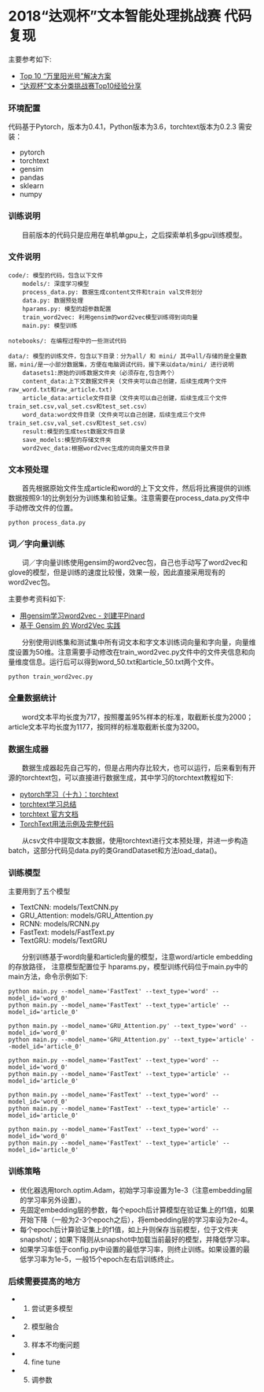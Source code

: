 # 2018“达观杯”文本智能处理挑战赛 代码复现
主要参考如下:

- [Top 10 “万里阳光号”解决方案](https://github.com/moneyDboat/data_grand)
- [“达观杯”文本分类挑战赛Top10经验分享](https://zhuanlan.zhihu.com/p/45391378)

### 环境配置
代码基于Pytorch，版本为0.4.1，Python版本为3.6，torchtext版本为0.2.3 需安装：

- pytorch
- torchtext
- gensim
- pandas
- sklearn
- numpy

### 训练说明
&emsp;&emsp;目前版本的代码只是应用在单机单gpu上，之后探索单机多gpu训练模型。

### 文件说明
```
code/: 模型的代码，包含以下文件
	models/: 深度学习模型
	process_data.py: 数据生成content文件和train val文件划分
	data.py: 数据预处理
	hparams.py: 模型的超参数配置
	train_word2vec: 利用gensim的word2vec模型训练得到词向量
	main.py: 模型训练

notebooks/: 在编程过程中的一些测试代码

data/: 模型的训练文件，包含以下目录：分为all/ 和 mini/ 其中all/存储的是全量数据，mini/是一小部分数据集，方便在电脑调试代码，接下来以data/mini/ 进行说明
	datasets1:原始的训练数据文件夹（必须存在,包含两个）
	content_data:上下文数据文件夹 (文件夹可以自己创建，后续生成两个文件raw_word.txt和raw_article.txt)
	article_data:article文件目录（文件夹可以自己创建，后续生成三个文件train_set.csv,val_set.csv和test_set.csv）
	word_data:word文件目录（文件夹可以自己创建，后续生成三个文件train_set.csv,val_set.csv和test_set.csv）
	result:模型的生成test数据文件目录
	save_models:模型的存储文件夹
	word2vec_data:根据word2vec生成的词向量文件目录
```

### 文本预处理

&emsp;&emsp;首先根据原始文件生成article和word的上下文文件，然后将比赛提供的训练数据按照9:1的比例划分为训练集和验证集。注意需要在process_data.py文件中手动修改文件的位置。

```
python process_data.py
```

### 词／字向量训练

&emsp;&emsp;词／字向量训练使用gensim的word2vec包，自己也手动写了word2vec和glove的模型，但是训练的速度比较慢，效果一般，因此直接采用现有的word2vec包。

主要参考资料如下:

- [用gensim学习word2vec - 刘建平Pinard](https://www.cnblogs.com/pinard/p/7278324.html)
- [基于 Gensim 的 Word2Vec 实践](https://zhuanlan.zhihu.com/p/24961011)

&emsp;&emsp;分别使用训练集和测试集中所有词文本和字文本训练词向量和字向量，向量维度设置为50维。注意需要手动修改在train_word2vec.py文件中的文件夹信息和向量维度信息。运行后可以得到word_50.txt和article_50.txt两个文件。

```
python train_word2vec.py
```

### 全量数据统计 

&emsp;&emsp;word文本平均长度为717，按照覆盖95%样本的标准，取截断长度为2000；article文本平均长度为1177，按同样的标准取截断长度为3200。  

### 数据生成器
&emsp;&emsp;数据生成器起先自己写的，但是占用内存比较大，也可以运行，后来看到有开源的torchtext包，可以直接进行数据生成，其中学习的torchtext教程如下:

- [pytorch学习（十九）：torchtext](http://www.imooc.com/article/32237)
- [torchtext学习总结](https://blog.csdn.net/leo_95/article/details/87708267)
- [torchtext 官方文档](https://torchtext.readthedocs.io/en/latest/index.html)
- [TorchText用法示例及完整代码](https://blog.csdn.net/nlpuser/article/details/88067167)

&emsp;&emsp;从csv文件中提取文本数据，使用torchtext进行文本预处理，并进一步构造batch，这部分代码见data.py的类GrandDataset和方法load_data()。

### 训练模型
主要用到了五个模型

- TextCNN: models/TextCNN.py
- GRU_Attention: models/GRU_Attention.py
- RCNN: models/RCNN.py
- FastText: models/FastText.py
- TextGRU: models/TextGRU  

&emsp;&emsp;分别训练基于word向量和article向量的模型，注意word/article embedding的存放路径， 注意模型配置位于 hparams.py，模型训练代码位于main.py中的main方法，命令示例如下:

```
python main.py --model_name='FastText' --text_type='word' --model_id='word_0'
python main.py --model_name='FastText' --text_type='article' --model_id='article_0'

python main.py --model_name='GRU_Attention.py' --text_type='word' --model_id='word_0'
python main.py --model_name='GRU_Attention.py' --text_type='article' --model_id='article_0'

python main.py --model_name='FastText' --text_type='word' --model_id='word_0'
python main.py --model_name='FastText' --text_type='article' --model_id='article_0'

python main.py --model_name='FastText' --text_type='word' --model_id='word_0'
python main.py --model_name='FastText' --text_type='article' --model_id='article_0'

python main.py --model_name='FastText' --text_type='word' --model_id='word_0'
python main.py --model_name='FastText' --text_type='article' --model_id='article_0'
```

### 训练策略
- 优化器选用torch.optim.Adam，初始学习率设置为1e-3（注意embedding层的学习率另外设置）。
- 先固定embedding层的参数，每个epoch后计算模型在验证集上的f1值，如果开始下降（一般为2-3个epoch之后），将embedding层的学习率设为2e-4。
- 每个epoch后计算验证集上的f1值，如上升则保存当前模型，位于文件夹snapshot/；如果下降则从snapshot中加载当前最好的模型，并降低学习率。
- 如果学习率低于config.py中设置的最低学习率，则终止训练。如果设置的最低学习率为1e-5，一般15个epoch左右后训练终止。


### 后续需要提高的地方
- 1. 尝试更多模型
- 2. 模型融合
- 3. 样本不均衡问题
- 4. fine tune
- 5. 调参数
